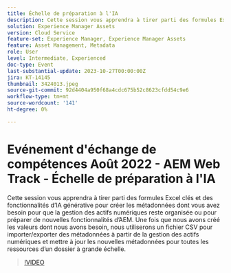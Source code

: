 ```yaml
---
title: Échelle de préparation à l'IA
description: Cette session vous apprendra à tirer parti des formules Excel clés et des fonctionnalités d’IA générative pour créer les métadonnées dont vous avez besoin pour que la gestion des actifs numériques reste organisée ou pour préparer de nouvelles fonctionnalités d’AEM. Une fois que nous avons créé les valeurs dont nous avons besoin, nous utiliserons un fichier CSV pour importer/exporter des métadonnées à partir de la gestion des actifs numériques et mettre à jour les nouvelles métadonnées pour toutes les ressources d’un dossier à grande échelle.
solution: Experience Manager Assets
version: Cloud Service
feature-set: Experience Manager, Experience Manager Assets
feature: Asset Management, Metadata
role: User
level: Intermediate, Experienced
doc-type: Event
last-substantial-update: 2023-10-27T00:00:00Z
jira: KT-14145
thumbnail: 3424013.jpeg
source-git-commit: 92d4404a950f68a4cdc675b52c8623cfdd54c9e6
workflow-type: tm+mt
source-wordcount: '141'
ht-degree: 0%

---
```



# Evénement d&#39;échange de compétences Août 2022 - AEM Web Track - Échelle de préparation à l&#39;IA

Cette session vous apprendra à tirer parti des formules Excel clés et des fonctionnalités d’IA générative pour créer les métadonnées dont vous avez besoin pour que la gestion des actifs numériques reste organisée ou pour préparer de nouvelles fonctionnalités d’AEM. Une fois que nous avons créé les valeurs dont nous avons besoin, nous utiliserons un fichier CSV pour importer/exporter des métadonnées à partir de la gestion des actifs numériques et mettre à jour les nouvelles métadonnées pour toutes les ressources d’un dossier à grande échelle.

>[!VIDEO](https://video.tv.adobe.com/v/3424013/?learn=on)